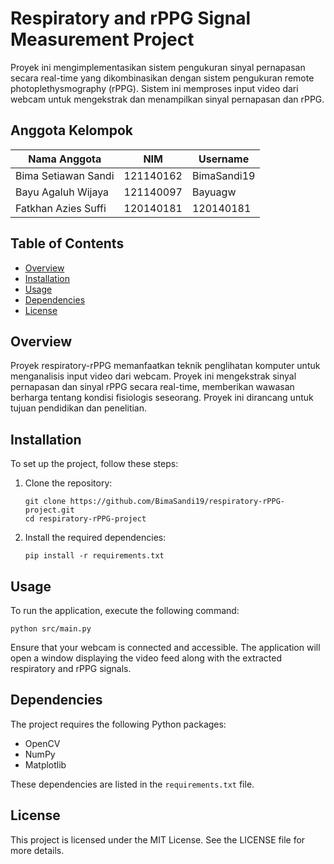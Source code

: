 # Respiratory and rPPG Signal Measurement Project

Proyek ini mengimplementasikan sistem pengukuran sinyal pernapasan secara real-time yang dikombinasikan dengan sistem pengukuran remote photoplethysmography (rPPG). Sistem ini memproses input video dari webcam untuk mengekstrak dan menampilkan sinyal pernapasan dan rPPG.

## Anggota Kelompok

| Nama Anggota         | NIM         | Username       |
|----------------------|-------------|----------------|
| Bima Setiawan Sandi  | 121140162   | BimaSandi19    |
| Bayu Agaluh Wijaya   | 121140097   | Bayuagw        |
| Fatkhan Azies Suffi  | 120140181   | 120140181      |

## Table of Contents

- [Overview](#overview)
- [Installation](#installation)
- [Usage](#usage)
- [Dependencies](#dependencies)
- [License](#license)

## Overview

Proyek respiratory-rPPG memanfaatkan teknik penglihatan komputer untuk menganalisis input video dari webcam. Proyek ini mengekstrak sinyal pernapasan dan sinyal rPPG secara real-time, memberikan wawasan berharga tentang kondisi fisiologis seseorang. Proyek ini dirancang untuk tujuan pendidikan dan penelitian.

## Installation

To set up the project, follow these steps:

1. Clone the repository:
   ```
   git clone https://github.com/BimaSandi19/respiratory-rPPG-project.git
   cd respiratory-rPPG-project
   ```

2. Install the required dependencies:
   ```
   pip install -r requirements.txt
   ```

## Usage

To run the application, execute the following command:

```
python src/main.py
```

Ensure that your webcam is connected and accessible. The application will open a window displaying the video feed along with the extracted respiratory and rPPG signals.

## Dependencies

The project requires the following Python packages:

- OpenCV
- NumPy
- Matplotlib

These dependencies are listed in the `requirements.txt` file.

## License

This project is licensed under the MIT License. See the LICENSE file for more details.